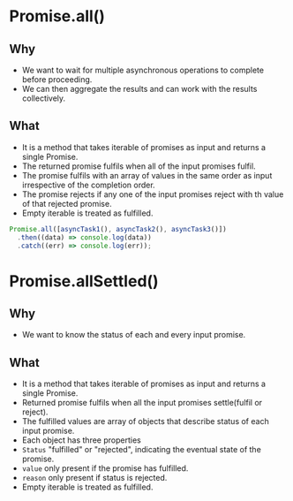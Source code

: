 # Promise.all()

## Why

- We want to wait for multiple asynchronous operations to complete before proceeding.
- We can then aggregate the results and can work with the results collectively.


## What

- It is a method that takes iterable of promises as input and returns a single Promise.
- The returned promise fulfils when all of the input promises fulfil.
- The promise fulfils with an array of values in the same order as input irrespective of the completion order.
- The promise rejects if any one of the input promises reject with th value of that rejected promise.
- Empty iterable is treated as fulfilled.

``` javascript
Promise.all([asyncTask1(), asyncTask2(), asyncTask3()])
  .then((data) => console.log(data))
  .catch((err) => console.log(err));
```

# Promise.allSettled()

## Why

- We want to know the status of each and every input promise.

## What

- It is a method that takes iterable of promises as input and returns a single Promise.
- Returned promise fulfils when all the input promises settle(fulfil or reject).
- The fulfilled values are array of objects that describe status of each input promise.
- Each object has three properties
- `Status` "fulfilled" or "rejected", indicating the eventual state of the promise.
- `value` only present if the promise has fulfilled.
- `reason` only present if status is rejected.
- Empty iterable is treated as fulfilled.
